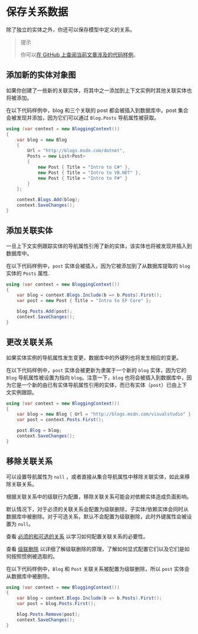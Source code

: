 # 保存关系数据

除了独立的实体之外，你还可以保存模型中定义的关系。

> 提示
>
> 你可以[在 GitHub 上查阅当前文章涉及的代码样例](https://github.com/aspnet/EntityFramework.Docs/tree/master/samples/core/Saving/Saving/RelatedData/)。

## 添加新的实体对象图

如果你创建了一些新的关联实体，将其中之一添加到上下文实例时其他关联实体也将被添加。

在以下代码样例中，blog 和三个关联的 post 都会被插入到数据库中。post 集合会被发现并添加，因为它们可以通过 `Blog.Posts` 导航属性被获取。

```C#
using (var context = new BloggingContext())
{
    var blog = new Blog
    {
        Url = "http://blogs.msdn.com/dotnet",
        Posts = new List<Post>
        {
            new Post { Title = "Intro to C#" },
            new Post { Title = "Intro to VB.NET" },
            new Post { Title = "Intro to F#" }
        }
    };

    context.Blogs.Add(blog);
    context.SaveChanges();
}
```

## 添加关联实体

一旦上下文实例跟踪实体的导航属性引用了新的实体，该实体也将被发现并插入到数据库中。

在以下代码样例中，`post` 实体会被插入，因为它被添加到了从数据库提取的 `blog` 实体的 `Posts` 属性.

```C#
using (var context = new BloggingContext())
{
    var blog = context.Blogs.Include(b => b.Posts).First();
    var post = new Post { Title = "Intro to EF Core" };

    blog.Posts.Add(post);
    context.SaveChanges();
}
```

## 更改关联关系

如果实体实例的导航属性发生变更，数据库中的外键列也将发生相应的变更。

在以下代码样例中，`post` 实体会被更新为隶属于一个新的 `blog` 实体，因为它的 `Blog` 导航属性被设置为指向 `blog`。注意一下，`blog` 也将会被插入到数据库中，因为它是一个新的由已有实体导航属性引用的实体，而已有实体（`post`）已由上下文实例跟踪。

```C#
using (var context = new BloggingContext())
{
    var blog = new Blog { Url = "http://blogs.msdn.com/visualstudio" };
    var post = context.Posts.First();

    post.Blog = blog;
    context.SaveChanges();
}
```

## 移除关联关系

可以设置导航属性为 `null` ，或者直接从集合导航属性中移除关联实体，如此来移除关联关系。

根据关联关系中的级联行为配置，移除关联关系可能会对依赖实体造成负面影响。

默认情况下，对于必须的关联关系会配置为级联删除，子实体/依赖实体会同时从数据库中被删除。对于可选关系，默认不会配置为级联删除，此时外键属性会被设置为 `null`。

查看 [必须的和可选的关系](../3、创建模型/J、关系.md#必须的和可选的关系) 以学习如何配置关联关系的必要性。

查看 [级联删除](./D、级联删除.md) 以详细了解级联删除的原理，了解如何显式配置它们以及它们是如何按照惯例被选取的。

在以下代码样例中，`Blog` 和 `Post` 关联关系被配置为级联删除，所以 `post` 实体会从数据库中被删除。

```C#
using (var context = new BloggingContext())
{
    var blog = context.Blogs.Include(b => b.Posts).First();
    var post = blog.Posts.First();

    blog.Posts.Remove(post);
    context.SaveChanges();
}
```